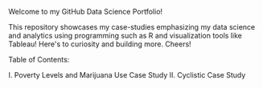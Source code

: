 Welcome to my GitHub Data Science Portfolio! 


This repository showcases my case-studies emphasizing my data science and analytics using programming such as R and visualization tools like Tableau! Here's to curiosity and building more. Cheers!


Table of Contents:


 I. Poverty Levels and Marijuana Use Case Study
 II. Cyclistic Case Study 

